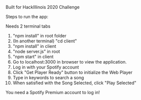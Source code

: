 Built for HackIllinois 2020 Challenge

Steps to run the app:

Needs 2 terminal tabs

1. "npm install" in root folder
2. (In another terminal) "cd client"
3. "npm install" in client
4. "node server.js" in root
5. "npm start" in client
6. Go to localhost:3000 in browser to view the application.
7. Log in with your Spotify account
8. Click "Get Player Ready" button to initialize the Web Player
9. Type in keywords to search a song
10. When satisfied with the Song Selected, click "Play Selected"

You need a Spotify Premium account to log in!
